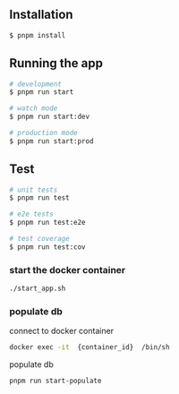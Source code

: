 ## Installation

```bash
$ pnpm install
```

## Running the app

```bash
# development
$ pnpm run start

# watch mode
$ pnpm run start:dev

# production mode
$ pnpm run start:prod
```

## Test

```bash
# unit tests
$ pnpm run test

# e2e tests
$ pnpm run test:e2e

# test coverage
$ pnpm run test:cov
```

### start the docker container

```bash
./start_app.sh
```

### populate db

connect to docker container

```bash
docker exec -it  {container_id}  /bin/sh
```

populate db

```bash
pnpm run start-populate
```
